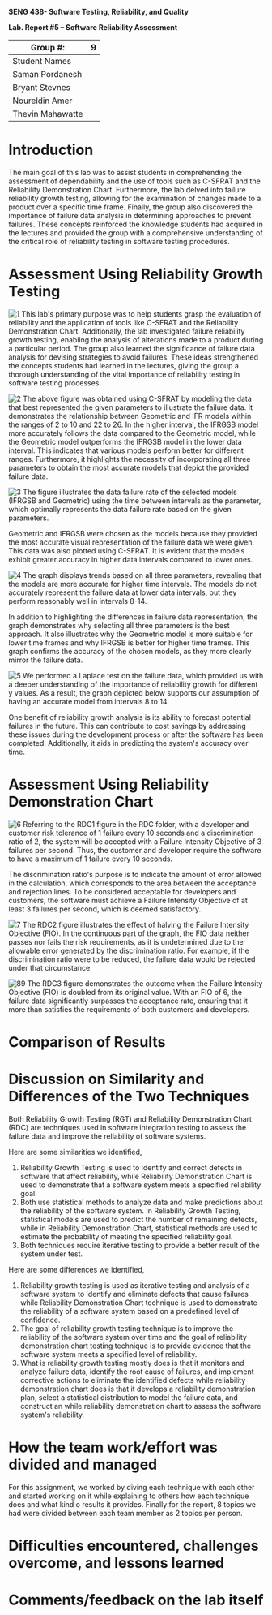 **SENG 438- Software Testing, Reliability, and Quality**

**Lab. Report \#5 – Software Reliability Assessment**

| Group \#:         | 9     |
| --------------    | ---   |
| Student Names     |       |
| Saman Pordanesh    |       |
| Bryant Stevnes    |       |
| Noureldin Amer    |       |
| Thevin Mahawatte  |       |

# Introduction

The main goal of this lab was to assist students in comprehending the assessment of dependability and the use of tools such as C-SFRAT and the Reliability Demonstration Chart. Furthermore, the lab delved into failure reliability growth testing, allowing for the examination of changes made to a product over a specific time frame. Finally, the group also discovered the importance of failure data analysis in determining approaches to prevent failures. These concepts reinforced the knowledge students had acquired in the lectures and provided the group with a comprehensive understanding of the critical role of reliability testing in software testing procedures.

# 

# Assessment Using Reliability Growth Testing 
![1](https://user-images.githubusercontent.com/74850874/230690688-c3ddeb07-f303-41f5-a4a9-154734bba16b.png)
This lab's primary purpose was to help students grasp the evaluation of reliability and the application of tools like C-SFRAT and the Reliability Demonstration Chart. Additionally, the lab investigated failure reliability growth testing, enabling the analysis of alterations made to a product during a particular period. The group also learned the significance of failure data analysis for devising strategies to avoid failures. These ideas strengthened the concepts students had learned in the lectures, giving the group a thorough understanding of the vital importance of reliability testing in software testing processes.

![2](https://user-images.githubusercontent.com/74850874/230690691-ad002ee8-a2c3-469e-a7f6-1a21689026fd.png)
The above figure was obtained using C-SFRAT by modeling the data that best represented the given parameters to illustrate the failure data. It demonstrates the relationship between Geometric and IFR models within the ranges of 2 to 10 and 22 to 26. In the higher interval, the IFRGSB model more accurately follows the data compared to the Geometric model, while the Geometric model outperforms the IFRGSB model in the lower data interval. This indicates that various models perform better for different ranges. Furthermore, it highlights the necessity of incorporating all three parameters to obtain the most accurate models that depict the provided failure data.

![3](https://user-images.githubusercontent.com/74850874/230690692-57196ba4-0d80-4a43-9f3b-cb2fe6ea7fcc.png)
The figure illustrates the data failure rate of the selected models (IFRGSB and Geometric) using the time between intervals as the parameter, which optimally represents the data failure rate based on the given parameters.

Geometric and IFRGSB were chosen as the models because they provided the most accurate visual representation of the failure data we were given. This data was also plotted using C-SFRAT. It is evident that the models exhibit greater accuracy in higher data intervals compared to lower ones.

![4](https://user-images.githubusercontent.com/74850874/230690693-e21078d0-2d5b-45e3-878a-022150caab8a.png)
The graph displays trends based on all three parameters, revealing that the models are more accurate for higher time intervals. The models do not accurately represent the failure data at lower data intervals, but they perform reasonably well in intervals 8-14.

In addition to highlighting the differences in failure data representation, the graph demonstrates why selecting all three parameters is the best approach. It also illustrates why the Geometric model is more suitable for lower time frames and why IFRGSB is better for higher time frames. This graph confirms the accuracy of the chosen models, as they more clearly mirror the failure data.

![5](https://user-images.githubusercontent.com/74850874/230690694-a9b9767e-d692-4cdb-bb7e-8aea8d9af99a.png)
We performed a Laplace test on the failure data, which provided us with a deeper understanding of the importance of reliability growth for different y values. As a result, the graph depicted below supports our assumption of having an accurate model from intervals 8 to 14.

One benefit of reliability growth analysis is its ability to forecast potential failures in the future. This can contribute to cost savings by addressing these issues during the development process or after the software has been completed. Additionally, it aids in predicting the system's accuracy over time.


# Assessment Using Reliability Demonstration Chart 

![6](https://user-images.githubusercontent.com/74850874/230691020-cee8a347-e819-4f63-8be2-93a28893f968.png)
Referring to the RDC1 figure in the RDC folder, with a developer and customer risk tolerance of 1 failure every 10 seconds and a discrimination ratio of 2, the system will be accepted with a Failure Intensity Objective of 3 failures per second. Thus, the customer and developer require the software to have a maximum of 1 failure every 10 seconds.

The discrimination ratio's purpose is to indicate the amount of error allowed in the calculation, which corresponds to the area between the acceptance and rejection lines. To be considered acceptable for developers and customers, the software must achieve a Failure Intensity Objective of at least 3 failures per second, which is deemed satisfactory.

![7](https://user-images.githubusercontent.com/74850874/230691021-24b8cc92-ee37-4b7d-9779-fe5f2f718422.png)
The RDC2 figure illustrates the effect of halving the Failure Intensity Objective (FIO). In the continuous part of the graph, the FIO data neither passes nor fails the risk requirements, as it is undetermined due to the allowable error generated by the discrimination ratio. For example, if the discrimination ratio were to be reduced, the failure data would be rejected under that circumstance.

![89](https://user-images.githubusercontent.com/74850874/230691024-c45d9e92-b393-42a0-92f1-6199c1adcfe8.png)
The RDC3 figure demonstrates the outcome when the Failure Intensity Objective (FIO) is doubled from its original value. With an FIO of 6, the failure data significantly surpasses the acceptance rate, ensuring that it more than satisfies the requirements of both customers and developers.

# 

# Comparison of Results

# Discussion on Similarity and Differences of the Two Techniques

Both Reliability Growth Testing (RGT) and Reliability Demonstration Chart (RDC) are techniques used in software integration testing to assess the failure data and improve the reliability of software systems.

Here are some similarities we identified,
  1.	Reliability Growth Testing is used to identify and correct defects in software that affect reliability, while Reliability Demonstration Chart is used to        demonstrate that a software system meets a specified reliability goal.
  2.	Both use statistical methods to analyze data and make predictions about the reliability of the software system. In Reliability Growth Testing, statistical models are used to predict the number of remaining defects, while in Reliability Demonstration Chart, statistical methods are used to estimate the probability of meeting the specified reliability goal.
  3.	Both techniques require iterative testing to provide a better result of the system under test.

Here are some differences we identified,
  1.	Reliability growth testing is used as iterative testing and analysis of a software system to identify and eliminate defects that cause failures while Reliability Demonstration Chart technique is used to demonstrate the reliability of a software system based on a predefined level of confidence.
  2.	The goal of reliability growth testing technique is to improve the reliability of the software system over time and the goal of reliability demonstration chart testing technique is to provide evidence that the software system meets a specified level of reliability.
  3.	What is reliability growth testing mostly does is that it monitors and analyze failure data, identify the root cause of failures, and implement corrective actions to eliminate the identified defects while reliability demonstration chart does is that it develops a reliability demonstration plan, select a statistical distribution to model the failure data, and construct an while reliability demonstration chart to assess the software system's reliability.

# How the team work/effort was divided and managed

For this assignment, we worked by diving each technique with each other and started working on it while explaining to others how each technique does and what kind o results it provides. Finally for the report, 8 topics we had were divided between each team member as 2 topics per person.

# Difficulties encountered, challenges overcome, and lessons learned

# Comments/feedback on the lab itself
